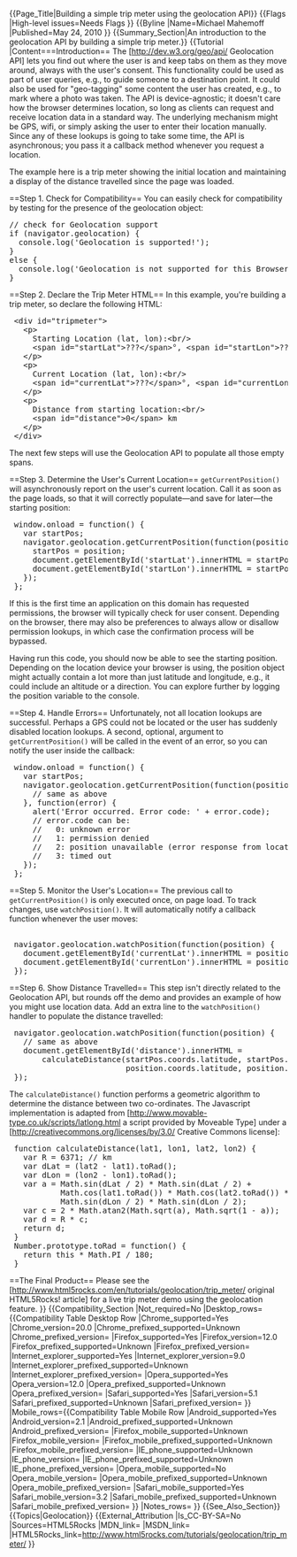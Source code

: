 {{Page_Title|Building a simple trip meter using the geolocation API}}
{{Flags
|High-level issues=Needs Flags
}}
{{Byline
|Name=Michael Mahemoff
|Published=May 24, 2010
}}
{{Summary_Section|An introduction to the geolocation API by building a simple trip meter.}}
{{Tutorial
|Content===Introduction==
The [http://dev.w3.org/geo/api/ Geolocation API] lets you find out where the user is and keep tabs on them as they move around, always with the user's consent. This functionality could be used as part of user queries, e.g., to guide someone to a destination point. It could also be used for "geo-tagging" some content the user has created, e.g., to mark where a photo was taken. The API is device-agnostic; it doesn't care how the browser determines location, so long as clients can request and receive location data in a standard way. The underlying mechanism might be GPS, wifi, or simply asking the user to enter their location manually. Since any of these lookups is going to take some time, the API is asynchronous; you pass it a callback method whenever you request a location.

The example here is a trip meter showing the initial location and maintaining a display of the distance travelled since the page was loaded.

==Step 1. Check for Compatibility==
You can easily check for compatibility by testing for the presence of the geolocation object:

<pre>
// check for Geolocation support
if (navigator.geolocation) {
  console.log('Geolocation is supported!');
}
else {
  console.log('Geolocation is not supported for this Browser/OS version yet.');
}</pre>

==Step 2. Declare the Trip Meter HTML==
In this example, you're building a trip meter, so declare the following HTML:

<pre>
 &lt;div id="tripmeter"&gt;
   &lt;p&gt;
     Starting Location (lat, lon):&lt;br/&gt;
     &lt;span id="startLat"&gt;???&lt;/span&gt;°, &lt;span id="startLon"&gt;???&lt;/span&gt;°
   &lt;/p&gt;
   &lt;p&gt;
     Current Location (lat, lon):&lt;br/&gt;
     &lt;span id="currentLat"&gt;???&lt;/span&gt;°, &lt;span id="currentLon"&gt;???&lt;/span&gt;°
   &lt;/p&gt;
   &lt;p&gt;
     Distance from starting location:&lt;br/&gt;
     &lt;span id="distance"&gt;0&lt;/span&gt; km
   &lt;/p&gt;
 &lt;/div&gt;
</pre>

The next few steps will use the Geolocation API to populate all those empty spans.

==Step 3. Determine the User's Current Location==
<code>getCurrentPosition()</code> will asynchronously report on the user's current location. Call it as soon as the page loads, so that it will correctly populate&mdash;and save for later&mdash;the starting position:

<pre>
 window.onload = function() {
   var startPos;
   navigator.geolocation.getCurrentPosition(function(position) {
     startPos = position;
     document.getElementById('startLat').innerHTML = startPos.coords.latitude;
     document.getElementById('startLon').innerHTML = startPos.coords.longitude;
   });
 };
</pre>

If this is the first time an application on this domain has requested permissions, the browser will typically check for user consent. Depending on the browser, there may also be preferences to always allow or disallow permission lookups, in which case the confirmation process will be bypassed.

Having run this code, you should now be able to see the starting position. Depending on the location device your browser is using, the position object might actually contain a lot more than just latitude and longitude, e.g., it could include an altitude or a direction. You can explore further by logging the position variable to the console.

==Step 4. Handle Errors==
Unfortunately, not all location lookups are successful. Perhaps a GPS could not be located or the user has suddenly disabled location lookups. A second, optional, argument to <code>getCurrentPosition()</code> will be called in the event of an error, so you can notify the user inside the callback:

<pre>
 window.onload = function() {
   var startPos;
   navigator.geolocation.getCurrentPosition(function(position) {
     // same as above
   }, function(error) {
     alert('Error occurred. Error code: ' + error.code);
     // error.code can be:
     //   0: unknown error
     //   1: permission denied
     //   2: position unavailable (error response from locaton provider)
     //   3: timed out
   });
 };
</pre>

==Step 5. Monitor the User's Location==
The previous call to <code>getCurrentPosition()</code> is only executed once, on page load. To track changes, use <code>watchPosition()</code>. It will automatically notify a callback function whenever the user moves:

<pre> 
 navigator.geolocation.watchPosition(function(position) {
   document.getElementById('currentLat').innerHTML = position.coords.latitude;
   document.getElementById('currentLon').innerHTML = position.coords.longitude;
 });
</pre>

==Step 6. Show Distance Travelled==
This step isn't directly related to the Geolocation API, but rounds off the demo and provides an example of how you might use location data. Add an extra line to the <code>watchPosition()</code> handler to populate the distance travelled:

<pre>
 navigator.geolocation.watchPosition(function(position) {
   // same as above
   document.getElementById('distance').innerHTML =
       calculateDistance(startPos.coords.latitude, startPos.coords.longitude,
                         position.coords.latitude, position.coords.longitude);
 });
</pre>

The <code>calculateDistance()</code> function performs a geometric algorithm to determine the distance between two co-ordinates. The Javascript implementation is adapted from [http://www.movable-type.co.uk/scripts/latlong.html a script provided by Moveable Type] under a [http://creativecommons.org/licenses/by/3.0/ Creative Commons license]<nowiki>:</nowiki>

<pre>
 function calculateDistance(lat1, lon1, lat2, lon2) {
   var R = 6371; // km
   var dLat = (lat2 - lat1).toRad();
   var dLon = (lon2 - lon1).toRad(); 
   var a = Math.sin(dLat / 2) * Math.sin(dLat / 2) +
           Math.cos(lat1.toRad()) * Math.cos(lat2.toRad()) * 
           Math.sin(dLon / 2) * Math.sin(dLon / 2); 
   var c = 2 * Math.atan2(Math.sqrt(a), Math.sqrt(1 - a)); 
   var d = R * c;
   return d;
 }
 Number.prototype.toRad = function() {
   return this * Math.PI / 180;
 }
</pre>

==The Final Product==
Please see the [http://www.html5rocks.com/en/tutorials/geolocation/trip_meter/ original HTML5Rocks! article] for a live trip meter demo using the geolocation feature.
}}
{{Compatibility_Section
|Not_required=No
|Desktop_rows={{Compatibility Table Desktop Row
|Chrome_supported=Yes
|Chrome_version=20.0
|Chrome_prefixed_supported=Unknown
|Chrome_prefixed_version=
|Firefox_supported=Yes
|Firefox_version=12.0
|Firefox_prefixed_supported=Unknown
|Firefox_prefixed_version=
|Internet_explorer_supported=Yes
|Internet_explorer_version=9.0
|Internet_explorer_prefixed_supported=Unknown
|Internet_explorer_prefixed_version=
|Opera_supported=Yes
|Opera_version=12.0
|Opera_prefixed_supported=Unknown
|Opera_prefixed_version=
|Safari_supported=Yes
|Safari_version=5.1
|Safari_prefixed_supported=Unknown
|Safari_prefixed_version=
}}
|Mobile_rows={{Compatibility Table Mobile Row
|Android_supported=Yes
|Android_version=2.1
|Android_prefixed_supported=Unknown
|Android_prefixed_version=
|Firefox_mobile_supported=Unknown
|Firefox_mobile_version=
|Firefox_mobile_prefixed_supported=Unknown
|Firefox_mobile_prefixed_version=
|IE_phone_supported=Unknown
|IE_phone_version=
|IE_phone_prefixed_supported=Unknown
|IE_phone_prefixed_version=
|Opera_mobile_supported=No
|Opera_mobile_version=
|Opera_mobile_prefixed_supported=Unknown
|Opera_mobile_prefixed_version=
|Safari_mobile_supported=Yes
|Safari_mobile_version=3.2
|Safari_mobile_prefixed_supported=Unknown
|Safari_mobile_prefixed_version=
}}
|Notes_rows=
}}
{{See_Also_Section}}
{{Topics|Geolocation}}
{{External_Attribution
|Is_CC-BY-SA=No
|Sources=HTML5Rocks
|MDN_link=
|MSDN_link=
|HTML5Rocks_link=http://www.html5rocks.com/tutorials/geolocation/trip_meter/
}}
